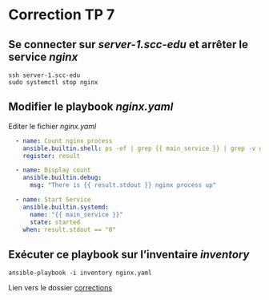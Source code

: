 # Correction TP 7


## Se connecter sur *server-1.scc-edu* et arrêter le service *nginx*


```
ssh server-1.scc-edu
sudo systemctl stop nginx
```

## Modifier le playbook *nginx.yaml*

Editer le fichier *nginx.yaml*

```yaml
  - name: Count nginx process
    ansible.builtin.shell: ps -ef | grep {{ main_service }} | grep -v grep | wc -l
    register: result

  - name: Display count
    ansible.builtin.debug:
      msg: "There is {{ result.stdout }} nginx process up"

  - name: Start Service
    ansible.builtin.systemd:
      name: "{{ main_service }}"
      state: started
    when: result.stdout == "0"

```

## Exécuter ce playbook sur l’inventaire *inventory*

```Shell
ansible-playbook -i inventory nginx.yaml
```

Lien vers le dossier [corrections](../Correction)